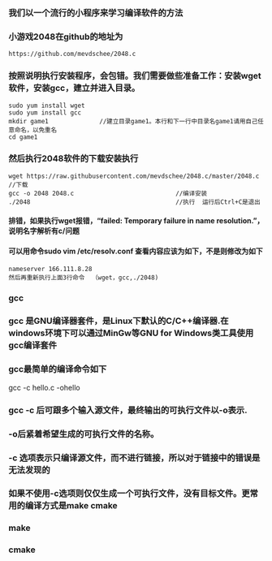 ### 我们以一个流行的小程序来学习编译软件的方法
### 小游戏2048在github的地址为   
    https://github.com/mevdschee/2048.c
### 按照说明执行安装程序，会包错。我们需要做些准备工作：安装wget软件，安装gcc，建立并进入目录。
    sudo yum install wget
    sudo yum install gcc
    mkdir game1              //建立目录game1。本行和下一行中目录名game1请用自己任意命名，以免重名
    cd game1
### 然后执行2048软件的下载安装执行
    wget https://raw.githubusercontent.com/mevdschee/2048.c/master/2048.c    //下载
    gcc -o 2048 2048.c                            //编译安装
    ./2048                                        //执行  运行后Ctrl+C是退出
#### 排错，如果执行wget报错，“failed: Temporary failure in name resolution.”，说明名字解析有c/问题
#### 可以用命令sudo vim /etc/resolv.conf 查看内容应该为如下，不是则修改为如下
    nameserver 166.111.8.28
    然后再重新执行上面3行命令  （wget，gcc,./2048)
### gcc
### gcc 是GNU编译器套件，是Linux下默认的C/C++编译器.在windows环境下可以通过MinGw等GNU for Windows类工具使用gcc编译套件

### gcc最简单的编译命令如下

gcc -c hello.c -ohello

### gcc -c 后可跟多个输入源文件，最终输出的可执行文件以-o表示.
### -o后紧着希望生成的可执行文件的名称。
### -c 选项表示只编译源文件，而不进行链接，所以对于链接中的错误是无法发现的
### 如果不使用-c选项则仅仅生成一个可执行文件，没有目标文件。更常用的编译方式是make cmake
### make
### cmake
